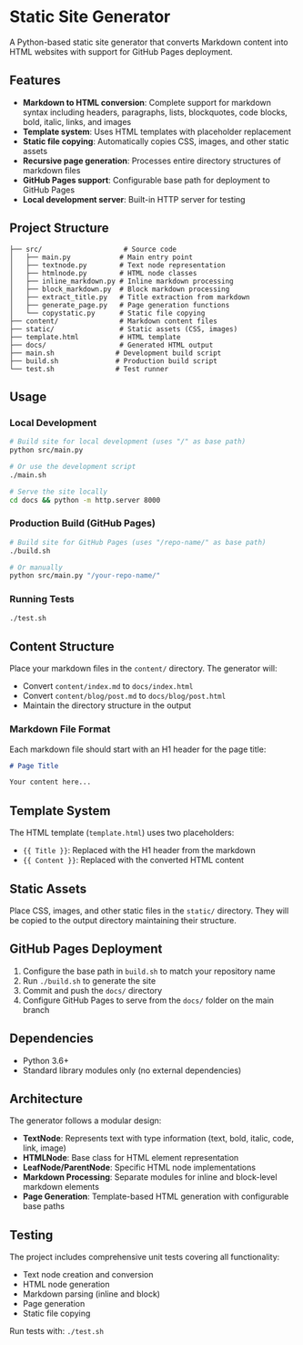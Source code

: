 # Static Site Generator

A Python-based static site generator that converts Markdown content into HTML websites with support for GitHub Pages deployment.

## Features

- **Markdown to HTML conversion**: Complete support for markdown syntax including headers, paragraphs, lists, blockquotes, code blocks, bold, italic, links, and images
- **Template system**: Uses HTML templates with placeholder replacement
- **Static file copying**: Automatically copies CSS, images, and other static assets
- **Recursive page generation**: Processes entire directory structures of markdown files
- **GitHub Pages support**: Configurable base path for deployment to GitHub Pages
- **Local development server**: Built-in HTTP server for testing

## Project Structure

```
├── src/                    # Source code
│   ├── main.py            # Main entry point
│   ├── textnode.py        # Text node representation
│   ├── htmlnode.py        # HTML node classes
│   ├── inline_markdown.py # Inline markdown processing
│   ├── block_markdown.py  # Block markdown processing
│   ├── extract_title.py   # Title extraction from markdown
│   ├── generate_page.py   # Page generation functions
│   └── copystatic.py      # Static file copying
├── content/               # Markdown content files
├── static/                # Static assets (CSS, images)
├── template.html          # HTML template
├── docs/                  # Generated HTML output
├── main.sh               # Development build script
├── build.sh              # Production build script
└── test.sh               # Test runner
```

## Usage

### Local Development

```bash
# Build site for local development (uses "/" as base path)
python src/main.py

# Or use the development script
./main.sh

# Serve the site locally
cd docs && python -m http.server 8000
```

### Production Build (GitHub Pages)

```bash
# Build site for GitHub Pages (uses "/repo-name/" as base path)
./build.sh

# Or manually
python src/main.py "/your-repo-name/"
```

### Running Tests

```bash
./test.sh
```

## Content Structure

Place your markdown files in the `content/` directory. The generator will:

- Convert `content/index.md` to `docs/index.html`
- Convert `content/blog/post.md` to `docs/blog/post.html`
- Maintain the directory structure in the output

### Markdown File Format

Each markdown file should start with an H1 header for the page title:

```markdown
# Page Title

Your content here...
```

## Template System

The HTML template (`template.html`) uses two placeholders:

- `{{ Title }}`: Replaced with the H1 header from the markdown
- `{{ Content }}`: Replaced with the converted HTML content

## Static Assets

Place CSS, images, and other static files in the `static/` directory. They will be copied to the output directory maintaining their structure.

## GitHub Pages Deployment

1. Configure the base path in `build.sh` to match your repository name
2. Run `./build.sh` to generate the site
3. Commit and push the `docs/` directory
4. Configure GitHub Pages to serve from the `docs/` folder on the main branch

## Dependencies

- Python 3.6+
- Standard library modules only (no external dependencies)

## Architecture

The generator follows a modular design:

- **TextNode**: Represents text with type information (text, bold, italic, code, link, image)
- **HTMLNode**: Base class for HTML element representation
- **LeafNode/ParentNode**: Specific HTML node implementations
- **Markdown Processing**: Separate modules for inline and block-level markdown elements
- **Page Generation**: Template-based HTML generation with configurable base paths

## Testing

The project includes comprehensive unit tests covering all functionality:

- Text node creation and conversion
- HTML node generation
- Markdown parsing (inline and block)
- Page generation
- Static file copying

Run tests with: `./test.sh`
